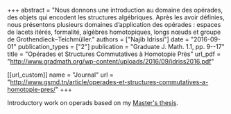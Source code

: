 +++
abstract = "Nous donnons une introduction au domaine des opérades, des objets qui encodent les structures algébriques. Après les avoir définies, nous présentons plusieurs domaines d’application des opérades : espaces de lacets itérés, formalité, algèbres homotopiques, longs nœuds et groupe de Grothendieck–Teichmüller."
authors = ["Najib Idrissi"]
date = "2016-09-01"
publication_types = ["2"]
publication = "Graduate J. Math. 1.1, pp. 9--17"
title = "Opérades et Structures Commutatives à Homotopie Près"
url_pdf = "http://www.gradmath.org/wp-content/uploads/2016/09/idriss2016.pdf"

[[url_custom]]
name = "Journal"
url = "http://www.gsmd.tn/article/operades-et-structures-commutatives-a-homotopie-pres/"
+++

Introductory work on operads based on my [Master's thesis](/publication/m2/).
